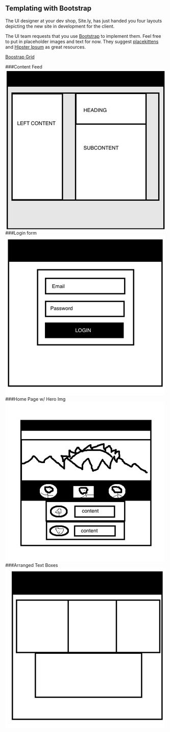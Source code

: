 ## Templating with Bootstrap


The UI designer at your dev shop, Site.ly, has just handed you four layouts depicting the new site in development for the client.

The UI team requests that you use [Bootstrap](http://getbootstrap.com/) to implement them. Feel free to put in placeholder images and text for now. They suggest [placekittens](http://www.placekitten.com) and [Hipster Ipsum](http://hipsum.co/) as great resources.

[Boostrap Grid](http://getbootstrap.com/css/#grid)

###Content Feed
![layout_1](images/layout_1.png)
###Login form
![layout_2](images/layout_2.png)
###Home Page w/ Hero Img
![layout_4](images/layout_4.png)
###Arranged Text Boxes
![layout_3](images/layout_3.png)
